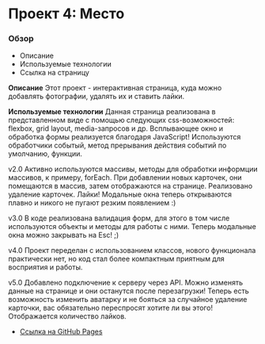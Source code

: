 # Проект 4: Место

### Обзор

* Описание
* Используемые технологии
* Ссылка на страницу

**Описание**
Этот проект - интерактивная страница, куда можно добавлять фотографии, удалять их и ставить лайки.

**Используемые технологии**
Данная страница реализована в представленном виде с помощью следующих css-возможностей: flexbox, grid layout, media-запросов и др.
Всплывающее окно и обработка формы реализуется благодаря JavaScript! Используются обработчики событый, метод прерывания действия событий по умолчанию, функции.

v2.0
Активно используются массивы, методы для обработки информции массивов, к примеру, forEach. При добавлении новых карточек, они помещаются в массив, затем отображаются на странице.
Реализовано удаление карточек.
Лайки!
Модальные окна теперь открываются плавно и никого не пугают резким появлением :)

v3.0
В коде реализована валидация форм, для этого в том числе используются объекты и методы для работы с ними. Теперь модальные окна можно закрывать на Esc! ;)

v4.0
Проект переделан с использованием классов, нового функционала практически нет, но код стал более компактным приятным для восприятия и работы.

v5.0
Добавлено подключение к серверу через API. Можно изменять данные на странице и они останутся после перезагрузки!
Теперь есть возможность изменить аватарку и не бояться за случайное удаление карточки, вас обязательно переспросят хотите ли вы этого!
Отображается количество лайков.

* [Ссылка на GitHub Pages](https://igor0sipov.github.io/mesto-dist/index.html)
